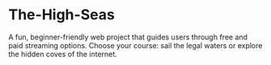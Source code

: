 # The-High-Seas
A fun, beginner-friendly web project that guides users through free and paid streaming options. Choose your course: sail the legal waters or explore the hidden coves of the internet.
